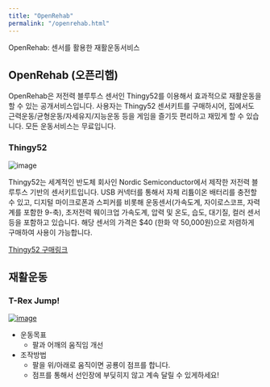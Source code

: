 ```yaml
---
title: "OpenRehab"
permalink: "/openrehab.html"
---
```


<p class="mb-4">OpenRehab: 센서를 활용한 재활운동서비스</p>

## OpenRehab (오픈리햅)

OpenRehab은 저전력 블루투스 센서인 Thingy52를 이용해서 효과적으로 재활운동을 할 수 있는 공개서비스입니다. 사용자는 Thingy52 센서키트를 구매하시어, 집에서도 근력운동/균형운동/자세유지/지능운동 등을 게임을 즐기듯 편리하고 재밌게 할 수 있습니다. 모든 운동서비스는 무료입니다.

### Thingy52

![image](https://user-images.githubusercontent.com/56623134/75439831-e2523f80-599d-11ea-884f-b4146dd2b7cd.png)

Thingy52는 세계적인 반도체 회사인 Nordic Semiconductor에서 제작한 저전력 블루투스 기반의 센서키트입니다. USB 커넥터를 통해서 자체 리튬이온 배터리를 충전할 수 있고, 디지털 마이크로폰과 스피커를 비롯해 운동센서(가속도계, 자이로스코프, 자력계를 포함한 9-축), 초저전력 웨이크업 가속도계, 압력 및 온도, 습도, 대기질, 컬러 센서 등을 포함하고 있습니다. 해당 센서의 가격은 $40 (한화 약 50,000원)으로 저렴하게 구매하여 사용이 가능합니다.

[Thingy52 구매링크](https://kr.mouser.com/m_new/nordic-semiconductor/nordic-thingy-52/)

<p></p>

## 재활운동
### T-Rex Jump!

[![image](https://user-images.githubusercontent.com/56623134/75441517-2430b500-59a1-11ea-9fa3-a5f869fad204.png)](https://regoresearch.github.io/thingyjs/t-rex-jump.html)

  - 운동목표
     - 팔과 어깨의 움직임 개선
  - 조작방법
     - 팔을 위/아래로 움직이면 공룡이 점프를 합니다.
     - 점프를 통해서 선인장에 부딪히지 않고 계속 달릴 수 있게하세요!
